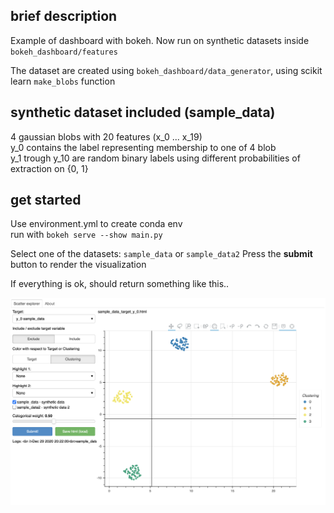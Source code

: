 
## brief description

Example of dashboard with bokeh.
Now run on synthetic datasets inside `bokeh_dashboard/features`

The dataset are created using `bokeh_dashboard/data_generator`, using scikit learn `make_blobs` function


## synthetic dataset included (sample_data)
4 gaussian blobs with 20 features (x_0 ... x_19)    
y_0 contains the label representing membership to one of 4 blob   
y_1 trough y_10 are random binary labels using different probabilities of extraction on {0, 1}

## get started
Use environment.yml to create conda env  
run with `bokeh serve --show main.py`

Select one of the datasets: `sample_data` or `sample_data2`
Press the **submit** button to render the visualization


If everything is ok, should return something like this..

<img src="./static/example.png" alt="example">